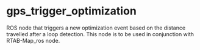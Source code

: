 # gps_trigger_optimization

ROS node that triggers a new optimization event based on the distance travelled after a loop detection. This node is to be used in conjunction with RTAB-Map_ros node.
